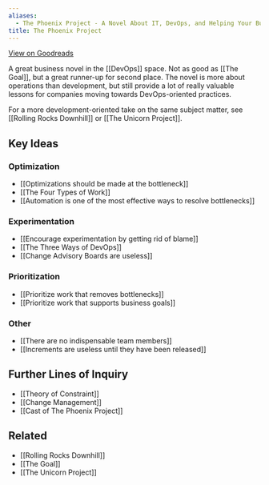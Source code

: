 ```yaml
---
aliases:
  - The Phoenix Project - A Novel About IT, DevOps, and Helping Your Business Win
title: The Phoenix Project
---
```

[View on Goodreads](https://www.goodreads.com/book/show/17255186-the-phoenix-project)

A great business novel in the [[DevOps]] space. Not as good as [[The Goal]], but a great runner-up for second place. The novel is more about operations than development, but still provide a lot of really valuable lessons for companies moving towards DevOps-oriented practices.

For a more development-oriented take on the same subject matter, see [[Rolling Rocks Downhill]] or [[The Unicorn Project]].  

## Key Ideas

### Optimization

- [[Optimizations should be made at the bottleneck]]
- [[The Four Types of Work]]
- [[Automation is one of the most effective ways to resolve bottlenecks]]

### Experimentation

- [[Encourage experimentation by getting rid of blame]]
- [[The Three Ways of DevOps]]
- [[Change Advisory Boards are useless]]

### Prioritization

- [[Prioritize work that removes bottlenecks]]
- [[Prioritize work that supports business goals]]

### Other

- [[There are no indispensable team members]]
- [[Increments are useless until they have been released]]
## Further Lines of Inquiry

- [[Theory of Constraint]]
- [[Change Management]]
- [[Cast of The Phoenix Project]]
## Related

- [[Rolling Rocks Downhill]]
- [[The Goal]]
- [[The Unicorn Project]]
